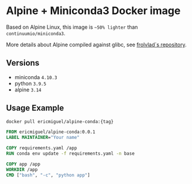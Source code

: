 # Alpine + Miniconda3 Docker image

Based on Alpine Linux, this image is ```~50% lighter``` than ```continuumio/miniconda3```.

More details about Alpine compiled against glibc, see [frolvlad`s repository](https://github.com/Docker-Hub-frolvlad/docker-alpine-glibc).

## Versions
- miniconda ```4.10.3```
- python ```3.9.5```
- alpine ```3.14```

## Usage Example

```bash
docker pull ericmiguel/alpine-conda:{tag}
```

```Dockerfile
FROM ericmiguel/alpine-conda:0.0.1
LABEL MAINTAINER="Your name"

COPY requirements.yaml /app
RUN conda env update -f requirements.yaml -n base

COPY app /app
WORKDIR /app
CMD ["bash", "-c", "python app"]
```
